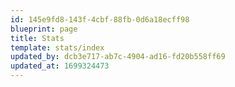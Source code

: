```yaml
---
id: 145e9fd8-143f-4cbf-88fb-0d6a18ecff98
blueprint: page
title: Stats
template: stats/index
updated_by: dcb3e717-ab7c-4904-ad16-fd20b558ff69
updated_at: 1699324473
---
```

